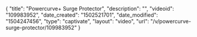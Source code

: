 {
    "title": "Powercurve+ Surge Protector",
    "description": "",
    "videoid": "109983952",
    "date_created": "1502521701",
    "date_modified": "1504247456",
    "type": "captivate",
    "layout": "video",
    "url": "\/v\/powercurve-surge-protector\/109983952"
}